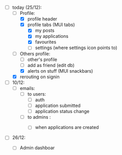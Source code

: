 - [ ] today (25/12):
  - [ ] Profile:
    - [x] profile header
    - [x] profile tabs (MUI tabs)
      - [x] my posts
      - [x] my applications
      - [x] favourites
      - [ ] settings (where settings icon points to)
  - [ ] Others profile:
    - [ ] other's profile
    - [ ] add as friend (edit db)
    - [x] alerts on stuff (MUI snackbars)
  - [x] rerouting on signin

- [ ] 10/12: 
  - [ ] emails: 
    - [ ] to users: 
      - [ ] auth
      - [ ] application submitted
      - [ ] application status change 
    - [ ] to admins : 
      - [ ] when applications are created 


- [ ] 26/12: 
  - [ ] Admin dashboar

